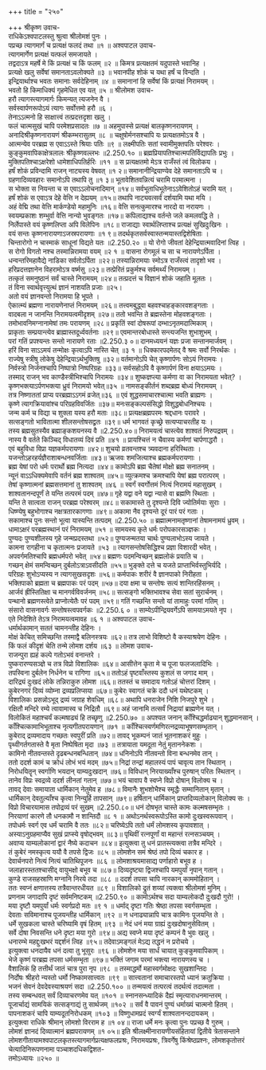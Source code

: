 +++
title = "२५०"

+++
श्रीकृष्ण उवाच-  
राधिकेऽश्वपाटलस्तु श्रुत्वा श्रीलोमशं पुनः ।  
पप्रच्छ त्यागमार्गं च प्रत्यक्षं फलदं तथा ॥१ ॥
अश्वपाटल उवाच-  
त्यागमार्गेण प्रत्यक्षं यत्फलं समजायते ।  
तद्वदाऽत्र महर्षे मे किं प्रत्यक्षं च किं फलम् ॥२ ॥
किमत्र प्रत्यक्षतमं यदुपास्ते भवानिह ।  
प्रत्यक्षे खलु सर्वेषां समानताऽवलोक्यते ॥३ ॥
भवानपीह शोकं च यथा हर्षं च विन्दति ।  
इन्द्रियार्थाश्च भवतः समानाः सर्वदेहिनाम् ॥४ ॥
समानानां हि सर्वेषां किं प्रत्यक्षं निरामयम् ।  
भवतो हि किमाधिक्यं गृहमेधित एव यत् ॥५ ॥
श्रीलोमश उवाच-  
हरौ त्यागस्त्यागमार्गः किमन्यत् त्यजनेन वै ।  
सर्वस्वार्पणरूपोऽयं त्यागः सर्वोत्तमो हरौ ॥६ ।  
तेनाऽऽत्मनो हि साक्षात्त्वं तत्प्रदत्तदृशा खलु ।  
फलं चात्मसुखं चापि परमेशप्रसादतः ॥७ ॥
अहमुपास्से प्रत्यक्षं बालकृष्णनरायणम् ।  
अनादिश्रीकृष्णनारायणं श्रीकम्भरासुतम् ॥८ ॥
चक्षुषोर्मनसश्चापि यः प्रत्यक्षतमोऽत्र वै ।  
आत्मन्येव परब्रह्म स एवाऽऽस्ते श्रियाः पतिः ॥९ ॥
लक्ष्मीपतिः सतां स्वामीमुक्तपतिः परेश्वरः ।  
कुङ्कुमवापिकाक्षेत्रलालः श्रीकृष्णवल्लभः ॥2.250.१० ॥
ब्रह्मप्रियापतिश्चात्मपतिर्विद्यापतिः प्रभुः ।  
मुक्तिपतिश्चाऽक्षरेशो धामेशाधिपतिर्हरिः ॥११ ॥
स प्रत्यक्षतमो मेऽत्र राजँस्तं त्वं विलोकय ।  
हर्षं शोकं प्रविन्दामि राजन् नाट्यस्य वेषवत् ॥१ २॥
समानानीन्द्रियाण्येव देहे समानताऽपि च ।  
ग्रहणादिव्यवहारः समानोऽपि तथापि तु ॥१ ३॥
भूतावेशितवन्नित्यं चरामि परमात्मना ।  
स भोक्ता स नियन्ता च स एवाऽऽलोचनादिमान् ॥१४॥
सर्वभूताधिभूतेनाऽऽवेशितोऽहं चरामि यत् ।  
हर्षं शोकं स एवाऽत्र देहे वेत्ति न देह्ययम् ॥१५॥
तथापि नाट्यवत्सर्वं दर्शयामि यथा मयि ।  
अहं वेद्मि तथा वेत्ति मार्कण्डेयो महामुनिः ॥१६॥
वेत्ति सनत्कुमारश्च नारदो वा नरायणः ।  
स्वयम्प्रकाशः शम्भुर्वा वेत्ति नान्यो भुवङ्गतः ॥१७॥
कपिलाद्याश्च वर्तन्ते जले कमलवद्धि ते ।  
निर्लेपास्ते वयं कृष्णलिप्ता अपि विलेपिनः ॥१८॥
राजाद्याः स्वार्थलिप्ताश्च प्रत्यक्षं सुखिदुःखिनः ।  
वयं सन्तः कृष्णनारायणाऽजस्रपरायणाः ॥१ ९॥
तदर्थकृतसर्वस्वास्तन्मयास्तद्विशेषिताः ।  
चिन्तारोगो न चास्माकं साधूनां विद्यते यतः ॥2.250.२० ॥
यो रोगो जीवतां देहेन्द्रियात्मवादिनां त्विह ।  
स रोगो विगतो नश्च तस्मान्निरामया वयम् ॥२ १ ॥
वासना रोगमूलं च सा च नारायणेऽर्पिता ।  
धन्वन्तरिमहावैद्ये नाडिका सर्वतोऽर्पिता ॥२२॥
तस्यान्निरामयाः स्मोऽत्र राजँस्त्वं तादृशो भव ।  
हरिप्रदत्तज्ञानेन विहरामोऽत्र वर्ष्मसु ॥२३॥
तत्प्रेरितं प्रकुर्मश्च सर्वमर्थ्यं निरामयम् ।  
तत्कृतं समनुष्ठानं सर्वं चास्ते निरामयम् ॥२४॥
तत्प्रदत्तं च विज्ञानं शोकं जहाति मूलतः ।  
तं विना स्वार्थवृत्त्युत्थं ज्ञानं नाशयति प्रजाः ॥२५।  
अतो वयं ज्ञानवन्तो निरामया हि भूपते ।  
ऐकात्म्यं ब्रह्मणा नारायणेनाप्तं निरामयम् ॥२६॥
तत्त्वमबुद्ध्वा बहवश्चाहङ्कारवशङ्गताः ।  
वादबला न जानन्ति निरामयत्वमीदृशम् ॥२७॥
ततो भवन्ति ते ब्रह्मस्तेना मोहवशङ्गताः ।  
तमोभावनिमग्नानामेषां तमः परायणम् ॥२८॥
प्रकृतिं स्वां दोषरूपां दम्भाऽनृतमदात्मिकाम् ।  
प्राकृताः सम्प्रयान्त्येव ब्राह्मास्तदूर्ध्ववर्तनाः ॥२९॥
एवमान्तरबोधास्ते सन्त्यजन्ति शुभाशुभम् ।  
परां गतिं प्रपश्यन्तः सन्तो नारायणे रताः ॥2.250.३ ०॥
दानमध्ययनं यज्ञः प्रजा सन्तानमार्जवम् ।  
हरिं विना साऽऽमयं तन्मोक्षः कृत्वाऽपि नास्ति चेत् ॥३ १ ॥
धिक्कारपदमेतद् वै श्रमः सर्वो निरर्थकः ।  
राज्येषु स्त्रीषु लोकेषु देहेन्द्रियाऽर्थभुक्तिषु ॥३२॥
वर्तमानोऽपि चेत् कृष्णार्पणः सोऽयं निरामयः ।  
निर्वस्त्रो निर्जनश्चापि निष्पात्रो निष्परिग्रहः ॥३३॥
सर्वसहोऽपि वै कृष्णार्पणं विना क्षयाऽऽमयः ।  
तस्माद् राजन् भव काण्डैस्त्रीभिश्चापि निरामयः ॥३४॥
शुष्कज्ञप्त्या कर्मणा वा का निरामयता भवेत्? ।  
कृष्णभक्त्याऽर्पणभक्त्या ध्रुवं निरामयो भवेत्॥३५ ॥
नामसङ्कीर्तनं शब्दब्रह्म बोध्यं निरामयम् ।  
तत्र निष्णाततां प्राप्य परब्रह्माऽऽगमं व्रजेत्॥३६ ॥
एवं शुद्धसमाचारश्चात्मा भवति ब्राह्मणः ।  
कृष्णे त्यागक्रियावांश्च परिग्रहविवर्जितः ॥३७॥
मनःसङ्कल्पसंसिद्धो विशुद्धबोधनिश्चयः ।  
जन्म कर्म च विद्या च शुक्ला यस्य हरौ मताः ॥३८॥
प्रत्यक्षब्रह्मपरमः श्रद्दधानः परावरे ।  
सत्सङ्गतो भावितात्मा शीलसन्तोषसद्व्रतः ॥३९॥
धर्म भागवतं कृच्छ्रे सत्यप्याचरतीह यः ।  
तस्य ब्रह्मसुतस्यैव ब्रह्माङ्कशयनस्य वै ॥2.250.४०॥
निरामयत्वं चास्त्येव शाश्वतं निरुपद्रवम् ।  
नास्य वै वर्तते किञ्चिद् विधातव्यं दिवं प्रति ॥४१ ॥
प्रायश्चित्तं न चैवास्य कर्मणां चार्पणाद्धरौ ।  
एवं बहुविधा विप्रा यज्ञकर्मपरायणाः ॥४२॥
शुचयो व्रतवन्तश्च त्र्यवदाना हरिस्थिताः ।  
यजन्तोऽहरहर्यज्ञैराशाबन्धनवर्जिताः ॥४३॥
ऋजवः शमजित्याश्च ब्रह्मकर्मपरायणाः ।  
ब्रह्म येषां परो धर्मः परार्थो ब्रह्म नित्यदा ॥४४॥
कामोऽपि ब्रह्म चैतेषां मोक्षो ब्रह्म सनातनम् ।  
न्यूनं वाऽऽधिक्यमेवापि वर्तनं ब्रह्म शाश्वतम् ॥४५॥
व्युत्क्रमश्च क्रमश्चापि येषां ब्रह्म परात्परम् ।  
तेषां कृष्णात्मनां ब्रह्मसत्तमानां तु शाश्वतम् ॥४६ ॥
स्वर्गं स्वर्गोत्तमं नित्यं निरामयं महासुखम् ।  
शाश्वतानन्दपूर्णं ते यन्ति तत्परमं पदम् ॥४७॥
गृहे यद्वा वने यद्वा न्यासे वा ब्रह्मणि स्थिताः ।  
यन्ति ते सात्वता राजन् परब्रह्म परेश्वरम् ॥४८॥
सकामास्ते तु दृश्यन्ते दिवि ज्योतिर्मयाः सुराः ।  
धिष्ण्येषु बहुभोगाश्च नक्षत्रतारकागणाः ॥४९॥
अकामा नैव दृश्यन्ते दूरं पारं परं गताः ।  
सकामाश्च पुनः सन्तो भूत्वा यास्यन्ति तत्पदम् ॥2.250.५० ॥
ब्रह्मात्मनामतृष्णानां तेषामनामयं ध्रुवम् ।  
धामाऽक्षरं परब्रह्मस्थानं परं निरामयम् ॥५१ ॥
सामयस्य कृते धर्मः परोपकारसञ्ज्ञकः ।  
पुण्यदः पुण्यशीलस्य गृहे जन्मप्रदस्तथा ॥५२॥
पुण्यजन्मतया चार्थः पुण्यलाभोऽस्य जायते ।  
कामना रागहीना च कृतात्मनः प्रजायते ॥५३ ॥
त्यागसन्तोषसिद्धिश्च प्रज्ञा विशारदी भवेत् ।  
अपवर्गमतिश्चापि ब्रह्मधर्मपरो भवेत् ॥५४॥
ब्रह्मणः पदमन्विच्छन् ब्रह्मलोकं प्रयाति च ।  
गच्छन् क्षेमं समन्विच्छन् दुर्बलोऽत्राऽवसीदति ॥५५॥
भुङ्क्ते दत्ते च यजते प्राप्ताभिर्वस्तुभिर्यदि ।  
परिग्रहः शुभोऽप्यस्य न त्यागसुखसदृशः ॥५६॥
कर्मपाकः शरीरं वै ज्ञानपाको निरीहता ।  
भक्तिपाको ब्रह्मता च ब्रह्मपाकः परं पदम् ॥५७॥
दया क्षमा च सन्तोषः सत्यं शान्तिरहिंसनम् ।  
आर्जवं ह्रीस्तितिक्षा च मानगर्वविवर्जनम् ॥५८॥
सत्सङ्गो भक्तिभावश्च सेवा सतां सुरार्चनम् ।  
पन्थानो ब्रह्मणस्त्वेते प्राप्नोत्येतैः परं पदम् ॥५९॥
गतिं गच्छन्ति सन्तो यां तामाहुः परमां गतिम् ।  
संसारो वासनावर्गः सन्तोषस्त्वपवर्गकः ॥2.250.६ ० ॥
साम्येऽपीन्द्रियवर्गेऽपि सामयाऽमयते नृप ।  
एते निदेशिते तेऽत्र निरामयत्वमावह ॥६ १ ॥
अश्वपाटल उवाच-  
धर्मार्थकामान् सततं चामनन्तीह देहिनः ।  
मोक्षं केचित् समिच्छन्ति तस्माद्वै बलिनस्त्रयः ॥६२॥
तत्र लाभो विशिष्टो वै कस्याश्रयेण देहिनः ।  
किं फलं कीदृशं चेति तन्मे लोमश दर्शय ॥६३ ॥
लोमश उवाच-  
राजन्पुरा ह्यहं कल्पे गतोऽभवं वनान्तरे ।  
पुष्करारण्यसञ्ज्ञे च तत्र विप्रो विशालिकः ॥६४॥
आसीत्तेन कृता मे च पूजा फलजलादिभिः ।  
तपस्विना दुर्बलेन निर्धनेन च रागिणा ॥६५॥
ततोऽहं पृष्टवाँस्तस्य कुशलं स जगाद माम् ।  
दारिद्र्यं दुःखदं लोके तन्निराकुरु लोमश ॥६६॥
ततस्तं च समादाय गतोऽहं चोत्तरां दिशम् ।  
कुबेरनगरं दिव्यं व्योम्ना द्रव्यप्रलिप्सया ॥६७॥
कुबेरः स्वागतं चक्रे ददौ धनं यथेष्टकम् ।  
विशालिकः प्रसन्नोऽभूद् द्रव्यं जग्राह शेवधिम् ॥६८॥
अथापि धनराजेन निशि निजपुरे शुभे ।  
रक्षितौ मन्दिरे रम्ये त्वावामास्व च निद्रितौ ॥६९॥
अहं जानामि तत्सर्वं निद्रायां ब्राह्मणेन यत् ।  
विलोकितं महाश्चर्यं कल्मषाढ्यं हि तच्छृणु ॥2.250.७० ॥
अपश्यत जनान् काँश्चिद्धर्माढ्यान् शुद्धमानसान् ।  
काँश्चित्कामाभिभूताश्च नृत्यगीतपरायणान् ॥७१ ॥
काँश्चित्स्वर्णमणिरत्नद्रव्याभूषणसम्भृतान् ।  
कुबेराद् द्रव्यमादाय गच्छतः स्वपुरीं प्रति ॥७२॥
तावद् भूकम्पनं जातं भूतनाशकरं मुहुः ।  
पृथ्वीगर्तगतास्ते वै मृता निष्पेषिता मृदा ॥७३ ॥
तत्रायाता यमदूता नेतुं मृताननेकशः ।  
कामिनो नीतवन्तस्ते दृढबन्धनबन्धितान् ॥७४॥
धनिनोऽपि नीतवन्तो विना बन्धनमेव तान् ।  
ततो ददर्श कामं च क्रोधं लोभं भयं मदम् ॥७५॥
निद्रां तन्द्रां महालस्यं पापं चावृत्य तान स्थितान् ।  
निरोधयितॄन् स्वर्गाणि भयदान् याम्यदुःखदान् ॥७६॥
विविधान् निरयाख्याँश्च पुरुषान् परितः स्थितान् ।  
तानेव विप्रः स्वद्रव्ये ददर्श लीनतां गतान् ॥७७॥
भयं चावाप वै स्वप्ने विप्रो दोषान् विलोक्य च ।  
तावद् देवाः समायाता धार्मिकान् नेतुमेव ह ॥७८॥
विमानैः शुभशोभैश्च स्मृद्धैः सम्मानितान् मृतान् ।  
धार्मिकान् देवतुल्याँश्च कृत्वा निन्युर्हि तापसान् ॥७९॥
हर्षितान् धार्मिकान् प्राप्तदिव्यलोकान् विलोक्य सः ।  
विप्रो विचारयामास तपोद्रव्यं परं सुखम् ॥2.250.८०॥
धनं दोषभृत चास्ते कामः कल्मषसम्भृतः ।  
निरयाणां कारणे तौ धनकामौ न शान्तिदौ ॥८ १ ॥
अथोऽनर्थस्वरूपोऽस्ति कामो दुःखस्वरूपवान् ।  
तपोधर्मः स्वर्ग एव धर्मं चरामि वै ततः ॥८२॥
चरिष्येऽपि ततो धर्मं लोमशस्य कृपावशात् ।  
अस्याऽनुग्रहमाप्यैव सुखं प्राप्स्ये वृषोद्भवम् ॥८३॥
पृथिवीं रत्नपूर्णां वा महान्तं रत्नसञ्चयम् ।  
अवाप्य याम्यलोकानां द्वारं नैष्ये कदाचन ॥८४॥
इत्युक्त्वा तु धनं प्रातस्त्यक्त्वा तत्रैव मन्दिरे ।  
तं कुबेरं नमस्कृत्य ययौ वै तपसे द्विजः ॥८५ ॥
लोमशेन समं श्रेष्ठं तपो दिव्यं चकार ह ।  
देवार्चनपरो नित्यं नित्यं चातिथिपूजनः ॥८६ ॥
लोमशाश्रयमासाद्य पर्णाहारो बभूव ह ।  
जलाहारस्ततश्चासीद् वायुभक्षो बभूव च ॥८७॥
दिव्यदृष्ट्या द्विजश्चापि यमपुर्यां नृपान् गतान् ।  
कुण्डे राजसहस्राणि मग्नानि निरये तदा ॥८८ ॥
ददर्श तपसा चापि नारकान् काममोहितान् ।  
ततः स्वप्नं क्षणात्तस्य तत्रैवान्तरधीयत ॥८९ ॥
विशालिको द्रुतं शय्यां त्यक्त्वा श्रीलोमशं मुनिम् ।  
प्रणनाम जगादापि दृष्टं सर्वमनिष्टकम् ॥2.250.९० ॥
कामोऽर्थश्च सदा याम्यलोकदौ दुःखदौ गुरो! ।  
मया दृष्टौ यमपुर्यां धर्मः स्वर्गप्रदो मतः ॥९ १ ॥
धर्माद् दृष्टा गतिः श्रेष्ठा तपसा स्वर्गसम्भृता ।  
देवताः सविमानाश्च पूजयन्तीह धार्मिकान् ॥९२ ॥
न धनाढ्यान्नापि चात्र कामिनः पूजयन्ति ते ।  
धर्मे सुखकला चास्ते चरिष्यामि वृषं हितम् ॥९३ ॥
नेदं धनं मया ग्राह्यं दुःखदोषानुसेवितम् ।  
सर्वे दोषा निवसन्ति धने दृष्टा मया गुरो ॥९४॥
अद्य स्वप्ने मया दृष्टं कम्पनं वै भुवः खलु ।  
धनारम्भे महद्दुःखभरं यद्दर्शनं त्विह ॥९५॥
तदेवाऽमङ्गलं मेऽद्य तद्धनं न प्ररोचये ।  
इत्युक्त्वा धनदायैव धनं दत्वा तु भूसुरः ॥९६ ॥
लोमशेन मया सार्धं चायात् कुङ्कुमवापिकाम् ।  
भेजे कृष्णं परब्रह्म तपसा धर्मसम्भृता ॥९७॥
भक्तिं जगाम परमां भक्त्या नारायणस्य च ।  
वैशालिकं हि तत्तीर्थं जातं चात्र पुरा नृप ॥९८ ॥
तस्माद्धर्मो महास्वर्गमोक्षदः सुखशान्तिदः ।  
निर्दोषः श्रीहरो न्यस्तो धर्मो निष्कामसात्त्वतः ॥९९ ॥
सात्त्वतानां समाचारस्तपो ध्यानं क्रतुक्रिया ।  
भजनं सेवनं देवदेवस्याश्रयणं सदा ॥2.250.१०० ॥
तन्मयत्वं तत्परत्वं तदर्थत्वं तदात्मता ।  
तस्य सम्बन्धवत् सर्वं दिव्याचरणमेव यत् ॥१०१ ॥
स्नानसन्ध्यादिकं दैह्यं स्मृत्याराधनमान्तरम् ।  
पूजार्चाद्यं सामयिकं सत्सङ्गाद्यं तु सार्थजम् ॥१०२ ॥
सर्वं वै पावनं पुण्यं धर्माख्यं चात्मनो हितम् ।  
पापनाशकरं चापि याम्यदूतनिरोधकम् ॥१०३ ॥
विष्णुधामप्रदं स्वर्ग्यं शाश्वतानन्ददायकम् ।  
इत्युक्त्वा राधिके श्रीमान् लोमशो विरराम ह ॥१ ०४॥
राजा धर्मे मनः कृत्वा पुनः पप्रच्छ वै गुरुम् ।  
लोमशं ज्ञानदं दिव्यात्मानं ब्रह्मपरायणम् ॥१ ०५॥
इति श्रीलक्ष्मीनारायणीयसंहितायां द्वितीये त्रेतासन्ताने  
लोमशगीतायामश्वपाटलकृतस्त्यागमार्गप्रत्यक्षफलप्रश्रः, निरामयप्रश्रः, त्रिवर्गेषु किंश्रेष्ठप्रश्नः, लोमशकृतोत्तरं चेत्यादिनिरूपणनामा पञ्चाशदधिकद्विशत-  
तमोऽध्यायः ॥२५० ॥
    
